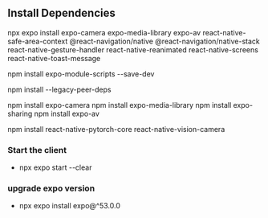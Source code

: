 ## Install Dependencies
 npx expo install expo-camera expo-media-library expo-av react-native-safe-area-context @react-navigation/native @react-navigation/native-stack react-native-gesture-handler react-native-reanimated react-native-screens react-native-toast-message

 npm install expo-module-scripts --save-dev

 npm install --legacy-peer-deps

 npm install expo-camera
 npm install expo-media-library
 npm install expo-sharing
 npm install expo-av

 npm install react-native-pytorch-core react-native-vision-camera

### Start the client

* npx expo start --clear

### upgrade expo version
* npx expo install expo@^53.0.0
